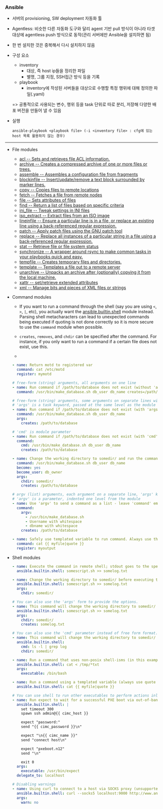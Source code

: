 ### Ansible

- 서버의 provisioning, SW deployment 자동화 툴
- Agentless: 비슷한 다른 자동화 도구와 달리 agent 기반 pull 방식이 아니라 타겟 대상에 agentless push 방식으로 동작(관리 서버에만 Ansible을 설치하면 됨)
- 한 번 설치한 것은 중복해서 다시 설치하지 않음



- 구성 요소

  - inventory
    - 대상, 즉 host ip들을 정리한 파일
    - 별명, 그룹 지정, SSH접근 방식 등을 기록
  - playbook
    - inventory에 작성된 서버들을 대상으로 수행할 특정 행위에 대해 정의한 파일(.yaml)

  => 공통적으로 사용되는 변수, 행위 등을 task 단위로 따로 분리, 저장해 다양한 배포 버전을 만들어 낼 수 있음



- 실행

  ```
  ansible-playbook <playbook file> (-i <inventory file> : cfg에 있는 host 목록 활용하지 않는 경우)
  ```



____

- File modules

  - [acl -- Sets and retrieves file ACL information.](https://docs.ansible.com/ansible/2.4/acl_module.html)
  - [archive -- Creates a compressed archive of one or more files or trees.](https://docs.ansible.com/ansible/2.4/archive_module.html)
  - [assemble -- Assembles a configuration file from fragments](https://docs.ansible.com/ansible/2.4/assemble_module.html)
  - [blockinfile -- Insert/update/remove a text block surrounded by marker lines.](https://docs.ansible.com/ansible/2.4/blockinfile_module.html)
  - [copy -- Copies files to remote locations](https://docs.ansible.com/ansible/2.4/copy_module.html)
  - [fetch -- Fetches a file from remote nodes](https://docs.ansible.com/ansible/2.4/fetch_module.html)
  - [file -- Sets attributes of files](https://docs.ansible.com/ansible/2.4/file_module.html)
  - [find -- Return a list of files based on specific criteria](https://docs.ansible.com/ansible/2.4/find_module.html)
  - [ini_file -- Tweak settings in INI files](https://docs.ansible.com/ansible/2.4/ini_file_module.html)
  - [iso_extract -- Extract files from an ISO image](https://docs.ansible.com/ansible/2.4/iso_extract_module.html)
  - [lineinfile -- Ensure a particular line is in a file, or replace an existing line using a back-referenced regular expression.](https://docs.ansible.com/ansible/2.4/lineinfile_module.html)
  - [patch -- Apply patch files using the GNU patch tool](https://docs.ansible.com/ansible/2.4/patch_module.html)
  - [replace -- Replace all instances of a particular string in a file using a back-referenced regular expression.](https://docs.ansible.com/ansible/2.4/replace_module.html)
  - [stat -- Retrieve file or file system status](https://docs.ansible.com/ansible/2.4/stat_module.html)
  - [synchronize -- A wrapper around rsync to make common tasks in your playbooks quick and easy.](https://docs.ansible.com/ansible/2.4/synchronize_module.html)
  - [tempfile -- Creates temporary files and directories.](https://docs.ansible.com/ansible/2.4/tempfile_module.html)
  - [template -- Templates a file out to a remote server](https://docs.ansible.com/ansible/2.4/template_module.html)
  - [unarchive -- Unpacks an archive after (optionally) copying it from the local machine.](https://docs.ansible.com/ansible/2.4/unarchive_module.html)
  - [xattr -- set/retrieve extended attributes](https://docs.ansible.com/ansible/2.4/xattr_module.html)
  - [xml -- Manage bits and pieces of XML files or strings](https://docs.ansible.com/ansible/2.4/xml_module.html)

  

- Command modules

  - If you want to run a command through the shell (say you are using `<`, `>`, `|`, etc), you actually want the [ansible.builtin.shell](https://docs.ansible.com/ansible/latest/collections/ansible/builtin/shell_module.html#ansible-collections-ansible-builtin-shell-module) module instead. Parsing shell metacharacters can lead to unexpected commands being executed if quoting is not done correctly so it is more secure to use the `command` module when possible.

  - `creates`, `removes`, and `chdir` can be specified after the command. For instance, if you only want to run a command if a certain file does not exist, use this.
  - 

  ```yaml
  - name: Return motd to registered var
    command: cat /etc/motd
    register: mymotd
  
  # free-form (string) arguments, all arguments on one line
  - name: Run command if /path/to/database does not exist (without 'args')
    command: /usr/bin/make_database.sh db_user db_name creates=/path/to/database
  
  # free-form (string) arguments, some arguments on separate lines with the 'args' keyword
  # 'args' is a task keyword, passed at the same level as the module
  - name: Run command if /path/to/database does not exist (with 'args' keyword)
    command: /usr/bin/make_database.sh db_user db_name
    args:
      creates: /path/to/database
  
  # 'cmd' is module parameter
  - name: Run command if /path/to/database does not exist (with 'cmd' parameter)
    command:
      cmd: /usr/bin/make_database.sh db_user db_name
      creates: /path/to/database
  
  - name: Change the working directory to somedir/ and run the command as db_owner if /path/to/database does not exist
    command: /usr/bin/make_database.sh db_user db_name
    become: yes
    become_user: db_owner
    args:
      chdir: somedir/
      creates: /path/to/database
  
  # argv (list) arguments, each argument on a separate line, 'args' keyword not necessary
  # 'argv' is a parameter, indented one level from the module
  - name: Use 'argv' to send a command as a list - leave 'command' empty
    command:
      argv:
        - /usr/bin/make_database.sh
        - Username with whitespace
        - dbname with whitespace
      creates: /path/to/database
  
  - name: Safely use templated variable to run command. Always use the quote filter to avoid injection issues
    command: cat {{ myfile|quote }}
    register: myoutput
  ```

  

- Shell modules

  ```yaml
  - name: Execute the command in remote shell; stdout goes to the specified file on the remote
    ansible.builtin.shell: somescript.sh >> somelog.txt
  
  - name: Change the working directory to somedir/ before executing the command
    ansible.builtin.shell: somescript.sh >> somelog.txt
    args:
      chdir: somedir/
  
  # You can also use the 'args' form to provide the options.
  - name: This command will change the working directory to somedir/ and will only run when somedir/somelog.txt doesn't exist
    ansible.builtin.shell: somescript.sh >> somelog.txt
    args:
      chdir: somedir/
      creates: somelog.txt
  
  # You can also use the 'cmd' parameter instead of free form format.
  - name: This command will change the working directory to somedir/
    ansible.builtin.shell:
      cmd: ls -l | grep log
      chdir: somedir/
  
  - name: Run a command that uses non-posix shell-isms (in this example /bin/sh doesn't handle redirection and wildcards together but bash does)
    ansible.builtin.shell: cat < /tmp/*txt
    args:
      executable: /bin/bash
  
  - name: Run a command using a templated variable (always use quote filter to avoid injection)
    ansible.builtin.shell: cat {{ myfile|quote }}
  
  # You can use shell to run other executables to perform actions inline
  - name: Run expect to wait for a successful PXE boot via out-of-band CIMC
    ansible.builtin.shell: |
      set timeout 300
      spawn ssh admin@{{ cimc_host }}
  
      expect "password:"
      send "{{ cimc_password }}\n"
  
      expect "\n{{ cimc_name }}"
      send "connect host\n"
  
      expect "pxeboot.n12"
      send "\n"
  
      exit 0
    args:
      executable: /usr/bin/expect
    delegate_to: localhost
  
  # Disabling warnings
  - name: Using curl to connect to a host via SOCKS proxy (unsupported in uri). Ordinarily this would throw a warning
    ansible.builtin.shell: curl --socks5 localhost:9000 http://www.ansible.com
    args:
      warn: no
  ```